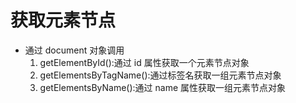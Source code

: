 # 获取元素节点

- 通过 document 对象调用
  1. getElementById():通过 id 属性获取一个元素节点对象
  2. getElementsByTagName():通过标签名获取一组元素节点对象
  3. getElementsByName():通过 name 属性获取一组元素节点对象
